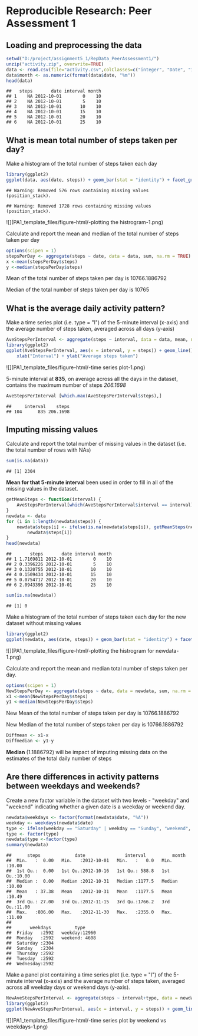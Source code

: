 # Reproducible Research: Peer Assessment 1


## Loading and preprocessing the data

```r
setwd("D:/project/assignment5_1/RepData_PeerAssessment1/")
unzip("activity.zip", overwrite=TRUE)
data <- read.csv(file="activity.csv",colClasses=c("integer", "Date", "integer"))
data$month <- as.numeric(format(data$date, "%m"))
head(data)
```

```
##   steps       date interval month
## 1    NA 2012-10-01        0    10
## 2    NA 2012-10-01        5    10
## 3    NA 2012-10-01       10    10
## 4    NA 2012-10-01       15    10
## 5    NA 2012-10-01       20    10
## 6    NA 2012-10-01       25    10
```

## What is mean total number of steps taken per day?
Make a histogram of the total number of steps taken each day

```r
library(ggplot2)
ggplot(data, aes(date, steps)) + geom_bar(stat = "identity") + facet_grid(. ~ month, scales = "free") + labs(title = "Histogram of Total Number of Steps Taken Each Day",x = "Date", y = "Total number of steps")
```

```
## Warning: Removed 576 rows containing missing values (position_stack).
```

```
## Warning: Removed 1728 rows containing missing values (position_stack).
```

![](PA1_template_files/figure-html/-plotting the histrogram-1.png) 

Calculate and report the mean and median of the total number of steps taken per day

```r
options(scipen = 1)
stepsPerDay <- aggregate(steps ~ date, data = data, sum, na.rm = TRUE)
x <-mean(stepsPerDay$steps)
y <-median(stepsPerDay$steps)
```

Mean of the total number of steps taken per day is 10766.1886792

Median of the total number of steps taken per day is 10765

## What is the average daily activity pattern?
Make a time series plot (i.e. type = "l") of the 5-minute interval (x-axis) and the average number of steps taken, averaged across all days (y-axis)

```r
AveStepsPerInterval <- aggregate(steps ~ interval, data = data, mean, na.rm = TRUE)
library(ggplot2)
ggplot(AveStepsPerInterval, aes(x = interval, y = steps)) + geom_line() + ggtitle("Average number of steps taken per interval") + 
    xlab("Interval") + ylab("Average steps taken")
```

![](PA1_template_files/figure-html/-time series plot-1.png) 

5-minute interval at **835**, on average across all the days in the dataset, contains the maximum number of steps *206.1698*

```r
AveStepsPerInterval [which.max(AveStepsPerInterval$steps),]
```

```
##     interval    steps
## 104      835 206.1698
```

## Imputing missing values
Calculate and report the total number of missing values in the dataset (i.e. the total number of rows with NAs)

```r
sum(is.na(data))
```

```
## [1] 2304
```

**Mean for that 5-minute interval** been used in order to fill in all of the missing values in the dataset.

```r
getMeanSteps <- function(interval) {
    AveStepsPerInterval[which(AveStepsPerInterval$interval == interval), ]$steps
}
newdata <- data
for (i in 1:length(newdata$steps)) {
    newdata$steps[i] <- ifelse(is.na(newdata$steps[i]), getMeanSteps(newdata$interval[i]), 
        newdata$steps[i])
}
head(newdata)
```

```
##       steps       date interval month
## 1 1.7169811 2012-10-01        0    10
## 2 0.3396226 2012-10-01        5    10
## 3 0.1320755 2012-10-01       10    10
## 4 0.1509434 2012-10-01       15    10
## 5 0.0754717 2012-10-01       20    10
## 6 2.0943396 2012-10-01       25    10
```

```r
sum(is.na(newdata))
```

```
## [1] 0
```

Make a histogram of the total number of steps taken each day for the new dataset without missing values

```r
library(ggplot2)
ggplot(newdata, aes(date, steps)) + geom_bar(stat = "identity") + facet_grid(. ~ month, scales = "free") + labs(title = "Histogram of Total Number of Steps Taken Each Day w/o Missing Value",x = "Date", y = "Total number of steps")
```

![](PA1_template_files/figure-html/-plotting the histrogram for newdata-1.png) 



Calculate and report the mean and median total number of steps taken per day.

```r
options(scipen = 1)
NewStepsPerDay <- aggregate(steps ~ date, data = newdata, sum, na.rm = TRUE)
x1 <-mean(NewStepsPerDay$steps)
y1 <-median(NewStepsPerDay$steps)
```
New Mean of the total number of steps taken per day is 10766.1886792

New Median of the total number of steps taken per day is 10766.1886792


```r
Diffmean <- x1-x
Diffmedian <- y1-y
```


**Median** (1.1886792) will be impact of imputing missing data on the estimates of the total daily number of steps

## Are there differences in activity patterns between weekdays and weekends?
Create a new factor variable in the dataset with two levels - "weekday" and "weekend" indicating whether a given date is a weekday or weekend day.

```r
newdata$weekdays <- factor(format(newdata$date, "%A"))
weekday <- weekdays(newdata$date)
type <- ifelse(weekday == "Saturday" | weekday == "Sunday", "weekend", "weekday")
type <- factor(type)
newdata$type <-factor(type)
summary(newdata)
```

```
##      steps             date               interval          month      
##  Min.   :  0.00   Min.   :2012-10-01   Min.   :   0.0   Min.   :10.00  
##  1st Qu.:  0.00   1st Qu.:2012-10-16   1st Qu.: 588.8   1st Qu.:10.00  
##  Median :  0.00   Median :2012-10-31   Median :1177.5   Median :10.00  
##  Mean   : 37.38   Mean   :2012-10-31   Mean   :1177.5   Mean   :10.49  
##  3rd Qu.: 27.00   3rd Qu.:2012-11-15   3rd Qu.:1766.2   3rd Qu.:11.00  
##  Max.   :806.00   Max.   :2012-11-30   Max.   :2355.0   Max.   :11.00  
##                                                                        
##       weekdays         type      
##  Friday   :2592   weekday:12960  
##  Monday   :2592   weekend: 4608  
##  Saturday :2304                  
##  Sunday   :2304                  
##  Thursday :2592                  
##  Tuesday  :2592                  
##  Wednesday:2592
```

Make a panel plot containing a time series plot (i.e. type = "l") of the 5-minute interval (x-axis) and the average number of steps taken, averaged across all weekday days or weekend days (y-axis).

```r
NewAveStepsPerInterval <- aggregate(steps ~ interval+type, data = newdata, mean, na.rm = TRUE)
library(ggplot2)
ggplot(NewAveStepsPerInterval, aes(x = interval, y = steps)) + geom_line()+ facet_grid(type ~ .) + ggtitle("Average number of steps taken per interval") + xlab("Interval") + ylab("Average steps taken")
```

![](PA1_template_files/figure-html/-time series plot by weekend vs weekdays-1.png) 
